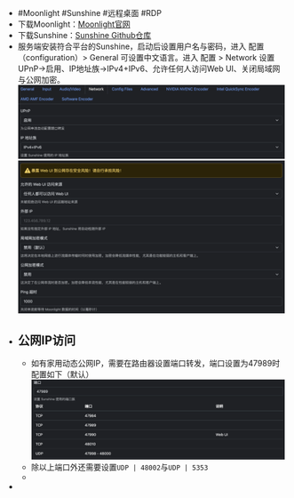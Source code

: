 - #Moonlight #Sunshine #远程桌面 #RDP
- 下载Moonlight：[Moonlight官网](https://moonlight-stream.org/)
- 下载Sunshine：[Sunshine Github仓库](https://github.com/LizardByte/Sunshine)
- 服务端安装符合平台的Sunshine，启动后设置用户名与密码，进入 配置（configuration）> General 可设置中文语言。进入 配置 > Network 设置 UPnP->启用、IP地址族->IPv4+IPv6、允许任何人访问Web UI、关闭局域网与公网加密。
  ![截屏2024-09-13 23.00.56.png](../assets/截屏2024-09-13_23.00.56_1726239659824_0.png) ![截屏2024-09-13 23.01.13.png](../assets/截屏2024-09-13_23.01.13_1726239679049_0.png)
- ## 公网IP访问
	- 如有家用动态公网IP，需要在路由器设置端口转发，端口设置为47989时配置如下（默认）
	  ![截屏2024-09-13 23.03.47.png](../assets/截屏2024-09-13_23.03.47_1726239830403_0.png)
	- 除以上端口外还需要设置`UDP | 48002`与`UDP | 5353`
	-
-